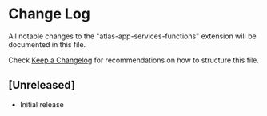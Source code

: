 # Change Log

All notable changes to the "atlas-app-services-functions" extension will be documented in this file.

Check [Keep a Changelog](http://keepachangelog.com/) for recommendations on how to structure this file.

## [Unreleased]

- Initial release